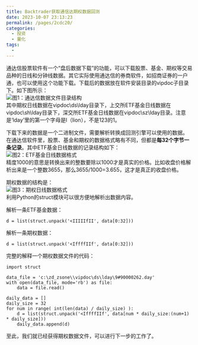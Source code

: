 ```yaml
---
title: Backtrader获取通信达期权数据回测
date: 2023-10-07 23:13:23
permalink: /pages/2cdc20/
categories: 
  - 投资
  - 量化
tags: 
  - 
---
```


通达信股票软件有一个“盘后数据下载”的功能，可以下载股票、基金、期权等交易品种的日线和分钟线数据。其它实际使用通达信的券商软件，如招商证券的一户通，也可以使用这个功能下载。下载后的数据放在软件安装目录的vipdoc子目录下。如下图所示：  
![图1：通达信数据文件目录结构](https://img-blog.csdnimg.cn/20200719103847228.png?x-oss-process=image/watermark,type_ZmFuZ3poZW5naGVpdGk,shadow_10,text_aHR0cHM6Ly9ibG9nLmNzZG4ubmV0L2x1b3Fpbmd5b25n,size_16,color_FFFFFF,t_70)  
其中期权日线数据在vipdoc\\ds\\lday目录下，上交所ETF基金日线数据在vipdoc\\sh\\lday目录下，深交所ETF基金日线数据在vipdoc\\sz\\lday目录。注意是‘lday’里的第一个字母是l（lion），不是123的1。

下载下来的数据是一个二进制文件，需要解析转换成回测引擎可以使用的数据。  
在通达信软件里，股票、基金和期权的数据格式略有不同，但都是**每32个字节一条记录**。其中ETF基金日线数据的记录结构如下：  
![图2：ETF基金日线数据格式](https://img-blog.csdnimg.cn/2020071910403147.png?x-oss-process=image/watermark,type_ZmFuZ3poZW5naGVpdGk,shadow_10,text_aHR0cHM6Ly9ibG9nLmNzZG4ubmV0L2x1b3Fpbmd5b25n,size_16,color_FFFFFF,t_70)  
精度1000的意思是转换出来的整数要除以1000才是真实的价格。比如收盘价格解析出来是一个整数3655，那么3655/1000=3.655，这才是真正的收盘价格。

期权数据的结构是：  
![图3：期权日线数据格式](https://img-blog.csdnimg.cn/20200719104141461.png?x-oss-process=image/watermark,type_ZmFuZ3poZW5naGVpdGk,shadow_10,text_aHR0cHM6Ly9ibG9nLmNzZG4ubmV0L2x1b3Fpbmd5b25n,size_16,color_FFFFFF,t_70)  
利用Python的struct模块可以很方便地解析出数据内容。

解析一条ETF基金数据：

```
d = list(struct.unpack('<IIIIIfII', data[0:32]))
```

解析一条期权数据：

```
d = list(struct.unpack('<IffffIIf', data[0:32]))
```

完整的解释一个期权数据文件的代码：

```
import struct

data_file = 'c:\zd_zsone\\vipdoc\ds\lday\9#90000262.day'
with open(data_file, mode='rb') as file:
    data = file.read()

daily_data = []
daily_size = 32
for num in range( int(len(data) / daily_size) ):
    d = list(struct.unpack('<IffffIIf', data[num * daily_size:(num+1) * daily_size]))
    daily_data.append(d)
```

至此，我们就已经获得期权数据文件，可以进行下一步的工作了。